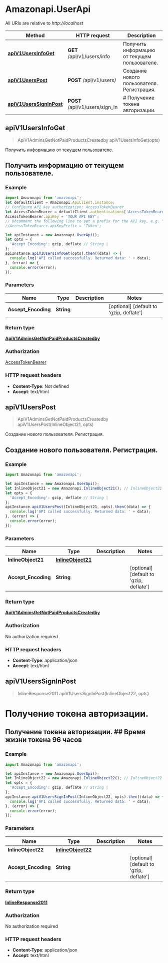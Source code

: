 # Amazonapi.UserApi

All URIs are relative to *http://localhost*

Method | HTTP request | Description
------------- | ------------- | -------------
[**apiV1UsersInfoGet**](UserApi.md#apiV1UsersInfoGet) | **GET** /api/v1/users/info | Получить информацию от текущем пользователе.
[**apiV1UsersPost**](UserApi.md#apiV1UsersPost) | **POST** /api/v1/users/ | Создание нового пользователя. Регистрация.
[**apiV1UsersSignInPost**](UserApi.md#apiV1UsersSignInPost) | **POST** /api/v1/users/sign_in | # Получение токена авторизации.



## apiV1UsersInfoGet

> ApiV1AdminsGetNotPaidProductsCreatedby apiV1UsersInfoGet(opts)

Получить информацию от текущем пользователе.

## Получить информацию от текущем пользователе.   

### Example

```javascript
import Amazonapi from 'amazonapi';
let defaultClient = Amazonapi.ApiClient.instance;
// Configure API key authorization: AccessTokenBearer
let AccessTokenBearer = defaultClient.authentications['AccessTokenBearer'];
AccessTokenBearer.apiKey = 'YOUR API KEY';
// Uncomment the following line to set a prefix for the API key, e.g. "Token" (defaults to null)
//AccessTokenBearer.apiKeyPrefix = 'Token';

let apiInstance = new Amazonapi.UserApi();
let opts = {
  'Accept_Encoding': gzip, deflate // String | 
};
apiInstance.apiV1UsersInfoGet(opts).then((data) => {
  console.log('API called successfully. Returned data: ' + data);
}, (error) => {
  console.error(error);
});

```

### Parameters


Name | Type | Description  | Notes
------------- | ------------- | ------------- | -------------
 **Accept_Encoding** | **String**|  | [optional] [default to &#39;gzip, deflate&#39;]

### Return type

[**ApiV1AdminsGetNotPaidProductsCreatedby**](ApiV1AdminsGetNotPaidProductsCreatedby.md)

### Authorization

[AccessTokenBearer](../README.md#AccessTokenBearer)

### HTTP request headers

- **Content-Type**: Not defined
- **Accept**: text/html


## apiV1UsersPost

> ApiV1AdminsGetNotPaidProductsCreatedby apiV1UsersPost(InlineObject21, opts)

Создание нового пользователя. Регистрация.

## Создание нового пользователя. Регистрация.   

### Example

```javascript
import Amazonapi from 'amazonapi';

let apiInstance = new Amazonapi.UserApi();
let InlineObject21 = new Amazonapi.InlineObject21(); // InlineObject21 | 
let opts = {
  'Accept_Encoding': gzip, deflate // String | 
};
apiInstance.apiV1UsersPost(InlineObject21, opts).then((data) => {
  console.log('API called successfully. Returned data: ' + data);
}, (error) => {
  console.error(error);
});

```

### Parameters


Name | Type | Description  | Notes
------------- | ------------- | ------------- | -------------
 **InlineObject21** | [**InlineObject21**](InlineObject21.md)|  | 
 **Accept_Encoding** | **String**|  | [optional] [default to &#39;gzip, deflate&#39;]

### Return type

[**ApiV1AdminsGetNotPaidProductsCreatedby**](ApiV1AdminsGetNotPaidProductsCreatedby.md)

### Authorization

No authorization required

### HTTP request headers

- **Content-Type**: application/json
- **Accept**: text/html


## apiV1UsersSignInPost

> InlineResponse2011 apiV1UsersSignInPost(InlineObject22, opts)

# Получение токена авторизации.

## Получение токена авторизации.   ## Время жизни токена 96 часов   

### Example

```javascript
import Amazonapi from 'amazonapi';

let apiInstance = new Amazonapi.UserApi();
let InlineObject22 = new Amazonapi.InlineObject22(); // InlineObject22 | 
let opts = {
  'Accept_Encoding': gzip, deflate // String | 
};
apiInstance.apiV1UsersSignInPost(InlineObject22, opts).then((data) => {
  console.log('API called successfully. Returned data: ' + data);
}, (error) => {
  console.error(error);
});

```

### Parameters


Name | Type | Description  | Notes
------------- | ------------- | ------------- | -------------
 **InlineObject22** | [**InlineObject22**](InlineObject22.md)|  | 
 **Accept_Encoding** | **String**|  | [optional] [default to &#39;gzip, deflate&#39;]

### Return type

[**InlineResponse2011**](InlineResponse2011.md)

### Authorization

No authorization required

### HTTP request headers

- **Content-Type**: application/json
- **Accept**: text/html

